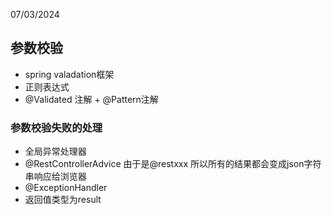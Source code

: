 07/03/2024

## 参数校验

- spring valadation框架
- 正则表达式
- @Validated 注解 + @Pattern注解

### 参数校验失败的处理

- 全局异常处理器
- @RestControllerAdvice 由于是@restxxx 所以所有的结果都会变成json字符串响应给浏览器
- @ExceptionHandler
- 返回值类型为result
